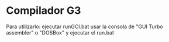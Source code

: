 # Compilador G3

Para utilizarlo:
ejecutar runGCI.bat
usar la consola de "GUI Turbo assembler" o "DOSBox" y ejecutar el run.bat
